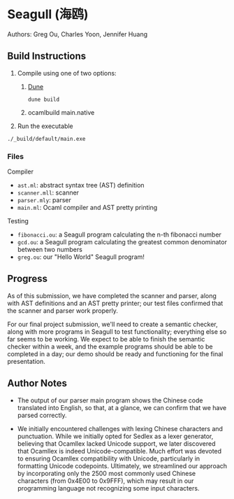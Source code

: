 
# Seagull (海鸥)
Authors: Greg Ou, Charles Yoon, Jennifer Huang

## Build Instructions

1. Compile using one of two options: 

    1. [Dune](https://dune.readthedocs.io/en/stable/overview.html) 
        ```
        dune build
        ```
    2. ocamlbuild main.native


2. Run the executable
```
./_build/default/main.exe
```

### Files
Compiler
* `ast.ml`: abstract syntax tree (AST) definition
* `scanner.mll`: scanner
* `parser.mly`: parser
* `main.ml`: Ocaml compiler and AST pretty printing

Testing
* `fibonacci.ou`: a Seagull program calculating the n-th fibonacci number
* `gcd.ou`: a Seagull program calculating the greatest common denominator between two numbers
* `greg.ou`: our "Hello World" Seagull program!

## Progress

As of this submission, we have completed the scanner and parser, along with AST definitions and an AST pretty printer; our test files confirmed that the scanner and parser work properly. 

For our final project submission, we'll need to create a semantic checker, along with more programs in Seagull to test functionality; everything else so far seems to be working. We expect to be able to finish the semantic checker within a week, and the example programs should be able to be completed in a day; our demo should be ready and functioning for the final presentation.

## Author Notes

* The output of our parser main program shows the Chinese code translated into English, so that, at a glance, we can confirm that we have parsed correctly.

* We initially encountered challenges with lexing Chinese characters and punctuation. While we initially opted for Sedlex as a lexer generator, believing that Ocamllex lacked Unicode support, we later discovered that Ocamllex is indeed Unicode-compatible. Much effort was devoted to ensuring Ocamllex compatibility with Unicode, particularly in formatting Unicode codepoints. Ultimately, we streamlined our approach by incorporating only the 2500 most commonly used Chinese characters (from 0x4E00 to 0x9FFF), which may result in our programming language not recognizing some input characters.
